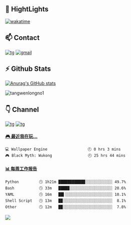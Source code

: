 ## 📌 HightLights
[![wakatime](https://wakatime.com/badge/user/27e8a095-1d6f-4b06-bfec-6540f6e1a642.svg)](https://wakatime.com/@27e8a095-1d6f-4b06-bfec-6540f6e1a642)
## 📫 Contact
[![tg](https://img.shields.io/badge/t.me-%40twltel-purple)](https://t.me/twltel)
[![gmail](https://img.shields.io/badge/Gmail-%40twl-red)](mailto:twl102841@gmail.com)

## :zap: Github Stats
[![Anurag's GitHub stats](https://github-readme-stats.vercel.app/api?username=tangwenlongNO1&hide=stars,prs&count_private=true&show_icons=true&theme=radical&hide_border=true&show_owner=true)](https://github.com/anuraghazra/github-readme-stats)

<p><img align="center" src="https://github-readme-streak-stats.herokuapp.com/?user=tangwenlongno1&" alt="tangwenlongno1" /></p>


<!--[![](https://steins-gate-visitor-count.greenhandatsjtu.repl.co/tangwenlongNO1)](https://github.com/greenhandatsjtu/steins-gate-visitor-count)-->

## 👇 Channel
[![tg](https://img.shields.io/badge/channel-clash-bringgreen)](https://t.me/clash_for_win)
[![tg](https://img.shields.io/badge/channel-WTO-ff69b4)](https://t.me/WTOgaoqing)

<!-- steam-box start -->
#### <a href="https://gist.github.com/8b9cad778980794568613fc243bd91bd" target="_blank">🎮 最近我在玩…</a>
```text
💻 Wallpaper Engine                  🕘 0 hrs 3 mins
🎮 Black Myth: Wukong                🕘 25 hrs 44 mins
```
<!-- Powered by https://github.com/YouEclipse/steam-box . -->
<!-- steam-box end -->

<!-- waka-box start -->
#### <a href="https://gist.github.com/2da313c85a908b12cb8d9647cf806b3c" target="_blank">📊 每周工作报告</a>
```text
Python         🕓 1h21m ███████████▉░░░░░░░░░░░░ 49.7%
Bash           🕓 33m   ████▉░░░░░░░░░░░░░░░░░░░ 20.6%
YAML           🕓 16m   ██▍░░░░░░░░░░░░░░░░░░░░░ 10.1%
Shell Script   🕓 13m   █▉░░░░░░░░░░░░░░░░░░░░░░  8.1%
Other          🕓 12m   █▉░░░░░░░░░░░░░░░░░░░░░░  7.8%
```
<!-- Powered by https://github.com/journey-ad/waka-box-go . -->
<!-- waka-box end -->

<p>
  <a href="https://count.getloli.com/"><img src="https://moe-counter.glitch.me/get/@tangwenlongNO1?theme=rule34"></a>
</p>
